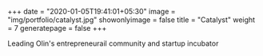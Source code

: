 +++
date = "2020-01-05T19:41:01+05:30"
image = "img/portfolio/catalyst.jpg"
showonlyimage = false
title = "Catalyst"
weight = 7
generatepage = false
+++

Leading Olin's entrepreneurail community and startup incubator
